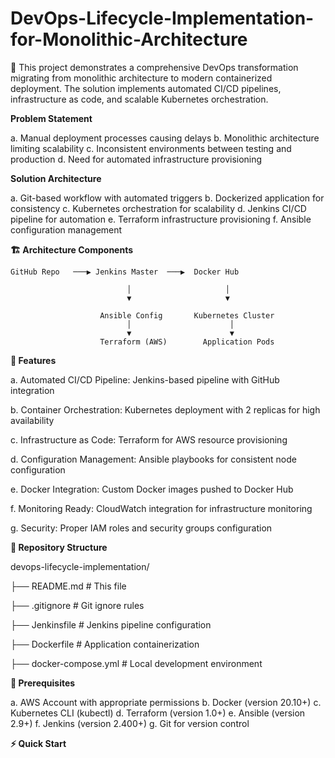 # DevOps-Lifecycle-Implementation-for-Monolithic-Architecture
🎯 This project demonstrates a comprehensive DevOps transformation migrating from monolithic architecture to modern containerized deployment. The solution implements automated CI/CD pipelines, infrastructure as code, and scalable Kubernetes orchestration.


**Problem Statement**

a. Manual deployment processes causing delays
b. Monolithic architecture limiting scalability
c. Inconsistent environments between testing and production
d. Need for automated infrastructure provisioning


**Solution Architecture**

a. Git-based workflow with automated triggers
b. Dockerized application for consistency
c. Kubernetes orchestration for scalability
d. Jenkins CI/CD pipeline for automation
e. Terraform infrastructure provisioning
f. Ansible configuration management



**🏗️ Architecture Components**


    GitHub Repo   ───▶ Jenkins Master  ───▶  Docker Hub 
   
                              │                     │
                              ▼                     ▼
                    
                        Ansible Config       Kubernetes Cluster
                              │                      │
                              ▼                      ▼
                        Terraform (AWS)        Application Pods 



**🚀 Features**

a. Automated CI/CD Pipeline: Jenkins-based pipeline with GitHub integration

b. Container Orchestration: Kubernetes deployment with 2 replicas for high availability

c. Infrastructure as Code: Terraform for AWS resource provisioning

d. Configuration Management: Ansible playbooks for consistent node configuration

e. Docker Integration: Custom Docker images pushed to Docker Hub

f. Monitoring Ready: CloudWatch integration for infrastructure monitoring

g. Security: Proper IAM roles and security groups configuration



**📁 Repository Structure**

devops-lifecycle-implementation/

├── README.md   # This file



├── .gitignore     # Git ignore rules



├── Jenkinsfile    # Jenkins pipeline configuration



├── Dockerfile    # Application containerization
 


├── docker-compose.yml             # Local development environment





**🔧 Prerequisites**

a. AWS Account with appropriate permissions
b. Docker (version 20.10+)
c. Kubernetes CLI (kubectl)
d. Terraform (version 1.0+)
e. Ansible (version 2.9+)
f. Jenkins (version 2.400+)
g. Git for version control




**⚡ Quick Start**

